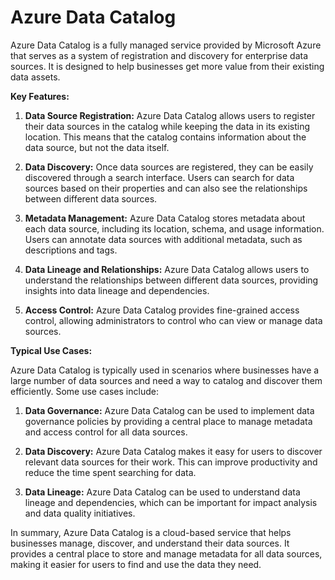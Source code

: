 # Azure Data Catalog

Azure Data Catalog is a fully managed service provided by Microsoft Azure that serves as a system of registration and discovery for enterprise data sources. It is designed to help businesses get more value from their existing data assets.

**Key Features:**

1. **Data Source Registration:** Azure Data Catalog allows users to register their data sources in the catalog while keeping the data in its existing location. This means that the catalog contains information about the data source, but not the data itself.

2. **Data Discovery:** Once data sources are registered, they can be easily discovered through a search interface. Users can search for data sources based on their properties and can also see the relationships between different data sources.

3. **Metadata Management:** Azure Data Catalog stores metadata about each data source, including its location, schema, and usage information. Users can annotate data sources with additional metadata, such as descriptions and tags.

4. **Data Lineage and Relationships:** Azure Data Catalog allows users to understand the relationships between different data sources, providing insights into data lineage and dependencies.

5. **Access Control:** Azure Data Catalog provides fine-grained access control, allowing administrators to control who can view or manage data sources.

**Typical Use Cases:**

Azure Data Catalog is typically used in scenarios where businesses have a large number of data sources and need a way to catalog and discover them efficiently. Some use cases include:

1. **Data Governance:** Azure Data Catalog can be used to implement data governance policies by providing a central place to manage metadata and access control for all data sources.

2. **Data Discovery:** Azure Data Catalog makes it easy for users to discover relevant data sources for their work. This can improve productivity and reduce the time spent searching for data.

3. **Data Lineage:** Azure Data Catalog can be used to understand data lineage and dependencies, which can be important for impact analysis and data quality initiatives.

In summary, Azure Data Catalog is a cloud-based service that helps businesses manage, discover, and understand their data sources. It provides a central place to store and manage metadata for all data sources, making it easier for users to find and use the data they need.